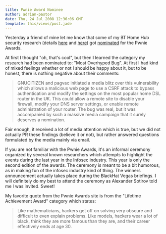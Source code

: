 ```yaml
---
title: Pwnie Award Nominee
author: adrian-pastor
date: Thu, 24 Jul 2008 12:36:06 GMT
template: this/views/post.jade
---
```


Yesterday a friend of mine let me know that some of my BT Home Hub security research (details [here](/blog/bt-home-flub-pwnin-the-bt-home-hub/) and [here](/blog/bt-home-flub-pwnin-the-bt-home-hub-4/)) got [nominated](http://pwnie-awards.org/2008/awards.html#overhypedbug) for the Pwnie Awards.

At first I thought "oh, that's cool", but then I learned the category my research had been nominated to: "Most Overhyped Bug". At first I had kind of mixed feelings whether or not I should be happy about it, but to be honest, there is nothing negative about their comments:

> GNUCITIZEN and pagvac initiated a media blitz over this vulnerability which allows a malicious web page to use a CSRF attack to bypass authentication and modify the settings on the most popular home DSL router in the UK. This could allow a remote site to disable your firewall, modify your DNS server settings, or enable remote administration of your router. The bug was real, but it was accompanied by such a massive media campaign that it surely deserves a nomination.

Fair enough, it received a lot of media attention which is true, but we did not actually PR these findings (believe it or not), but rather answered questions formulated by the media mainly via email.

If you are not familiar with the Pwnie Awards, it's an informal ceremony organized by several known  researchers which attempts to highlight the events during the last year in the Infosec industry. This year is only the second edition of the awards. The ceremony is meant to be a bit humorous, as in making fun of the infosec industry kind of thing. The winners announcement actually takes place during the BlackHat Vegas briefings. I will definitely do my best to attend the ceremony as Alexander Sotirov told me I was invited. Sweet!

My favorite quote from the Pwnie Awards site is from the "Lifetime Achievement Award" category which states:

> Like mathematicians, hackers get off on solving very obscure and difficult to even explain problems. Like models, hackers wear a lot of black, think they are more famous than they are, and their career effectively ends at age 30.
